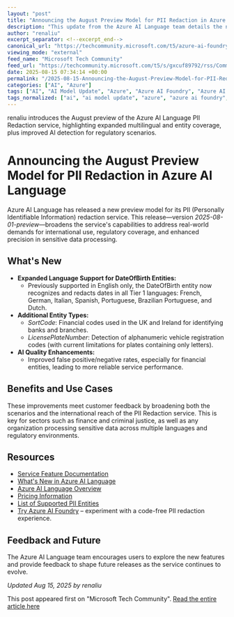 ```yaml
---
layout: "post"
title: "Announcing the August Preview Model for PII Redaction in Azure AI Language"
description: "This update from the Azure AI Language team details the new August preview release of the PII Redaction service. It expands language support, adds new entity types like SortCode and LicensePlateNumber, and introduces AI quality improvements for financial entity detection. The post includes links to documentation, tutorials, and service features, directly addressing technical audiences who rely on sensitive data handling in multilingual and regulatory contexts."
author: "renaliu"
excerpt_separator: <!--excerpt_end-->
canonical_url: "https://techcommunity.microsoft.com/t5/azure-ai-foundry-blog/announcing-the-text-pii-august-preview-model-release-in-azure-ai/ba-p/4441705"
viewing_mode: "external"
feed_name: "Microsoft Tech Community"
feed_url: "https://techcommunity.microsoft.com/t5/s/gxcuf89792/rss/Community"
date: 2025-08-15 07:34:14 +00:00
permalink: "/2025-08-15-Announcing-the-August-Preview-Model-for-PII-Redaction-in-Azure-AI-Language.html"
categories: ["AI", "Azure"]
tags: ["AI", "AI Model Update", "Azure", "Azure AI Foundry", "Azure AI Language", "Azure Cognitive Services", "Community", "Data Privacy", "Entity Recognition", "Financial Data", "Language Support", "LicensePlateNumber", "Machine Learning", "Multilingual AI", "Natural Language Processing", "PII Redaction", "Preview Release", "SortCode"]
tags_normalized: ["ai", "ai model update", "azure", "azure ai foundry", "azure ai language", "azure cognitive services", "community", "data privacy", "entity recognition", "financial data", "language support", "licenseplatenumber", "machine learning", "multilingual ai", "natural language processing", "pii redaction", "preview release", "sortcode"]
---
```


renaliu introduces the August preview of the Azure AI Language PII Redaction service, highlighting expanded multilingual and entity coverage, plus improved AI detection for regulatory scenarios.<!--excerpt_end-->

# Announcing the August Preview Model for PII Redaction in Azure AI Language

Azure AI Language has released a new preview model for its PII (Personally Identifiable Information) redaction service. This release—version *2025-08-01-preview*—broadens the service's capabilities to address real-world demands for international use, regulatory coverage, and enhanced precision in sensitive data processing.

## What's New

- **Expanded Language Support for DateOfBirth Entities:**
  - Previously supported in English only, the DateOfBirth entity now recognizes and redacts dates in all Tier 1 languages: French, German, Italian, Spanish, Portuguese, Brazilian Portuguese, and Dutch.
- **Additional Entity Types:**
  - *SortCode*: Financial codes used in the UK and Ireland for identifying banks and branches.
  - *LicensePlateNumber*: Detection of alphanumeric vehicle registration codes (with current limitations for plates containing only letters).
- **AI Quality Enhancements:**
  - Improved false positive/negative rates, especially for financial entities, leading to more reliable service performance.

## Benefits and Use Cases

These improvements meet customer feedback by broadening both the scenarios and the international reach of the PII Redaction service. This is key for sectors such as finance and criminal justice, as well as any organization processing sensitive data across multiple languages and regulatory environments.

## Resources

- [Service Feature Documentation](https://learn.microsoft.com/en-us/azure/ai-services/language-service/personally-identifiable-information/overview?tabs=text-pii)
- [What's New in Azure AI Language](https://learn.microsoft.com/en-us/azure/ai-services/language-service/whats-new?tabs=csharp)
- [Azure AI Language Overview](https://learn.microsoft.com/en-us/azure/ai-services/language-service/overview)
- [Pricing Information](https://azure.microsoft.com/en-us/pricing/details/cognitive-services/language-service/)
- [List of Supported PII Entities](https://learn.microsoft.com/en-us/azure/ai-services/language-service/personally-identifiable-information/concepts/conversations-entity-categories)
- [Try Azure AI Foundry](https://ai.azure.com/build/playground/language?wsid=/subscriptions/a9216f37-b90e-4db2-b844-b171e5394fc1/resourceGroups/xiaoy_1rv2/providers/Microsoft.MachineLearningServices/workspaces/renaliu-0105&flight=nav21,aistudiohome,ShowNotificationPanel,VisionDemonstrations,AIServicesConnection,aacs,safetymsg,UnifiedIndexCreation&tid=72f988bf-86f1-41af-91ab-2d7cd011db47&connectionName=Default_AzureAIContentSafety#convpii) – experiment with a code-free PII redaction experience.

## Feedback and Future

The Azure AI Language team encourages users to explore the new features and provide feedback to shape future releases as the service continues to evolve.

*Updated Aug 15, 2025 by renaliu*

This post appeared first on "Microsoft Tech Community". [Read the entire article here](https://techcommunity.microsoft.com/t5/azure-ai-foundry-blog/announcing-the-text-pii-august-preview-model-release-in-azure-ai/ba-p/4441705)
